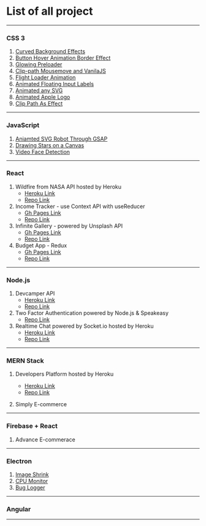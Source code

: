 # List of all project
---

### CSS 3

1. [Curved Background Effects](https://dudek-igor.github.io/CSS__Curved_Background_Effects/)
2. [Button Hover Animation Border Effect](https://dudek-igor.github.io/CSS__Button_Hover_Animation_Border_Effect/)
3. [Glowing Preloader](https://dudek-igor.github.io/CSS__Glowing_Preloader/)
4. [Clip-path Mousemove and VanilaJS](https://dudek-igor.github.io/CSS__Clip-path_Mousemove_and_VanilaJS/)
5. [Flight Loader Animation](https://dudek-igor.github.io/CSS__Flight_Loader_Animation/)
6. [Animated Floating Input Labels](https://dudek-igor.github.io/CSS__Animated_Floating_Input_Labels/)
7. [Animated any SVG](https://dudek-igor.github.io/CSS__Animated_any_SVG/)
8. [Animated Apple Logo](https://dudek-igor.github.io/CSS__Animated_Apple_Logo/)
9. [Clip Path As Effect](https://dudek-igor.github.io/CSS__Clip_Path_As_Effect/)

---

### JavaScript

1. [Aniamted SVG Robot Through GSAP](https://dudek-igor.github.io/JS__Aniamted_SVG_Robot_Through_GSAP/)
2. [Drawing Stars on a Canvas](https://dudek-igor.github.io/JS__Draving_Stars_on_a_Canvas/)
3. [Video Face Detection](https://dudek-igor.github.io/JS__Video_Face_Detection/)

---

### React

1. Wildfire from NASA API hosted by Heroku
    - [Heroku Link](https://intense-gorge-41641.herokuapp.com/)
    - [Repo Link](https://github.com/dudek-igor/React__Wildfire_from_NASA_API)
2. Income Tracker - use Context API with useReducer
    - [Gh Pages Link](https://dudek-igor.github.io/React__Income_Tracker/)
    - [Repo Link](https://github.com/dudek-igor/React__Income_Tracker)
4. Infinite Gallery - powered by Unsplash API
    - [Gh Pages Link](https://dudek-igor.github.io/React__Infinite_Gallery/)
    - [Repo Link](https://github.com/dudek-igor/React__Infinite_Gallery)
4. Budget App - Redux
    - [Gh Pages Link](https://dudek-igor.github.io/React__Budget_App/)
    - [Repo Link](https://github.com/dudek-igor/React__Budget_App)
    
---

### Node.js

1. Devcamper API 
    - [Heroku Link](https://devcampers-igor-dudek.herokuapp.com/)
    - [Repo Link](https://github.com/dudek-igor/Node__Devcamper_backend_API)
2. Two Factor Authentication powered by Node.js & Speakeasy
    - [Repo Link](https://github.com/dudek-igor/Node__Two_Factor_Authentication_powered_by_Node.js_Speakeasy)
3. Realtime Chat powered by Socket.io hosted by Heroku
    - [Heroku Link](https://mysterious-woodland-19689.herokuapp.com/index.html)
    - [Repo Link](https://github.com/dudek-igor/Node__Realtime_Chat_powered_by_Socket.io)
    
---

### MERN Stack 

1. Developers Platform hosted by Heroku
    - [Heroku Link](https://protected-mountain-93708.herokuapp.com/)
    - [Repo Link](https://github.com/dudek-igor/MERN__Developers_Platform)
    
2. Simply E-commerce

---

### Firebase + React

1. Advance E-commerace

---

### Electron

1. [Image Shrink](https://github.com/dudek-igor/Electron__ImageShrink)
2. [CPU Monitor](https://github.com/dudek-igor/Electron__CPU-monitor)
3. [Bug Logger](https://github.com/dudek-igor/Electron__BugLogger)

---

### Angular

---
